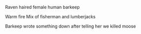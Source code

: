 Raven haired female human barkeep

Warm fire
Mix of fisherman and lumberjacks

Barkeep wrote something down after telling her we killed moose

